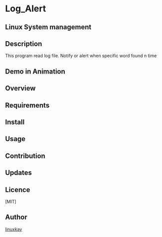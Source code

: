 # Log_Alert 

## Linux System management

## Description

This program read log file. Notify or alert when specific word found n time

## Demo in Animation

## Overview

## Requirements

## Install

## Usage

## Contribution

## Updates

## Licence
[MIT]

## Author

[linuxkay](https://github.com/linuxkay)
